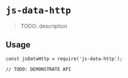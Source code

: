 # `js-data-http`

> TODO: description

## Usage

```
const jsDataHttp = require('js-data-http');

// TODO: DEMONSTRATE API
```
